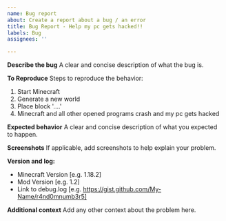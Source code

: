 ```yaml
---
name: Bug report
about: Create a report about a bug / an error
title: Bug Report - Help my pc gets hacked!!
labels: Bug
assignees: ''

---
```


**Describe the bug**
A clear and concise description of what the bug is.

**To Reproduce**
Steps to reproduce the behavior:
1. Start Minecraft
2. Generate a new world
3. Place block '....'
4. Minecraft and all other opened programs crash and my pc gets hacked

**Expected behavior**
A clear and concise description of what you expected to happen.

**Screenshots**
If applicable, add screenshots to help explain your problem.

**Version and log:**
 - Minecraft Version [e.g. 1.18.2]
 - Mod Version [e.g. 1.2]
 - Link to debug.log [e.g. https://gist.github.com/My-Name/r4nd0mnumb3r5]

**Additional context**
Add any other context about the problem here.
